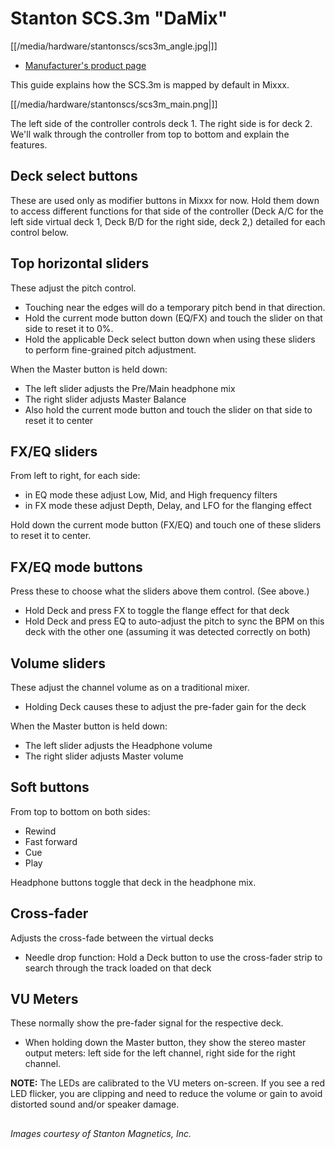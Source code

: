# Stanton SCS.3m "DaMix"

[[/media/hardware/stantonscs/scs3m_angle.jpg|]]

  - [Manufacturer's product
    page](http://www.enterthesystem.com/system3/scs3m/)

This guide explains how the SCS.3m is mapped by default in Mixxx.

[[/media/hardware/stantonscs/scs3m_main.png|]]

The left side of the controller controls deck 1. The right side is for
deck 2. We'll walk through the controller from top to bottom and explain
the features.

## Deck select buttons

These are used only as modifier buttons in Mixxx for now. Hold them down
to access different functions for that side of the controller (Deck A/C
for the left side virtual deck 1, Deck B/D for the right side, deck 2,)
detailed for each control below.

## Top horizontal sliders

These adjust the pitch control.

  - Touching near the edges will do a temporary pitch bend in that
    direction.
  - Hold the current mode button down (EQ/FX) and touch the slider on
    that side to reset it to 0%.
  - Hold the applicable Deck select button down when using these sliders
    to perform fine-grained pitch adjustment.

When the Master button is held down:

  - The left slider adjusts the Pre/Main headphone mix
  - The right slider adjusts Master Balance
  - Also hold the current mode button and touch the slider on that side
    to reset it to center

## FX/EQ sliders

From left to right, for each side:

  - in EQ mode these adjust Low, Mid, and High frequency filters
  - in FX mode these adjust Depth, Delay, and LFO for the flanging
    effect

Hold down the current mode button (FX/EQ) and touch one of these sliders
to reset it to center.

## FX/EQ mode buttons

Press these to choose what the sliders above them control. (See above.)

  - Hold Deck and press FX to toggle the flange effect for that deck
  - Hold Deck and press EQ to auto-adjust the pitch to sync the BPM on
    this deck with the other one (assuming it was detected correctly on
    both)

## Volume sliders

These adjust the channel volume as on a traditional mixer.

  - Holding Deck causes these to adjust the pre-fader gain for the deck

When the Master button is held down:

  - The left slider adjusts the Headphone volume
  - The right slider adjusts Master volume

## Soft buttons

From top to bottom on both sides:

  - Rewind
  - Fast forward
  - Cue
  - Play

Headphone buttons toggle that deck in the headphone mix.

## Cross-fader

Adjusts the cross-fade between the virtual decks

  - Needle drop function: Hold a Deck button to use the cross-fader
    strip to search through the track loaded on that deck

## VU Meters

These normally show the pre-fader signal for the respective deck.

  - When holding down the Master button, they show the stereo master
    output meters: left side for the left channel, right side for the
    right channel.

**NOTE:** The LEDs are calibrated to the VU meters on-screen. If you see
a red LED flicker, <span class="underline">you are clipping</span> and
need to reduce the volume or gain to avoid distorted sound and/or
speaker damage.

## 

*Images courtesy of Stanton Magnetics, Inc.*
